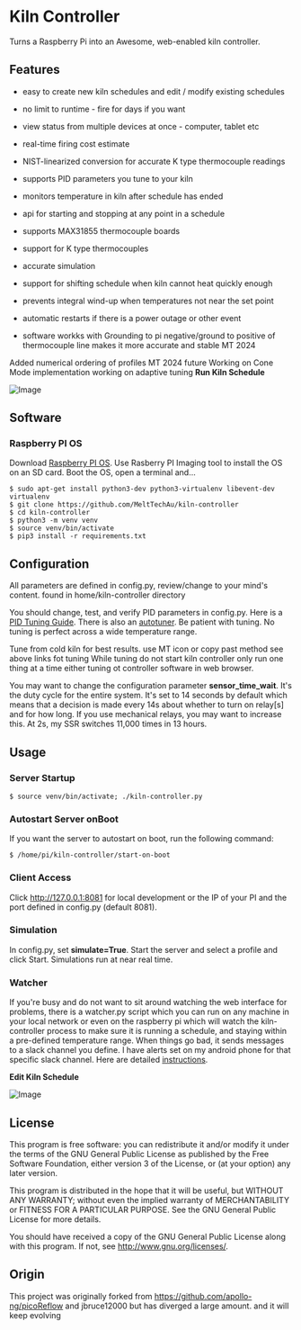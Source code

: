 Kiln Controller
==========

Turns a Raspberry Pi into an Awesome, web-enabled kiln controller.

## Features

  * easy to create new kiln schedules and edit / modify existing schedules
  * no limit to runtime - fire for days if you want
  * view status from multiple devices at once - computer, tablet etc
  * real-time firing cost estimate
  * NIST-linearized conversion for accurate K type thermocouple readings
  * supports PID parameters you tune to your kiln
  * monitors temperature in kiln after schedule has ended
  * api for starting and stopping at any point in a schedule
  * supports MAX31855 thermocouple boards
  * support for K type thermocouples
  * accurate simulation
  * support for shifting schedule when kiln cannot heat quickly enough
  * prevents integral wind-up when temperatures not near the set point
  * automatic restarts if there is a power outage or other event

  * software workks with Grounding to pi negative/ground to positive of thermocouple line makes it more accurate and stable MT 2024
  


  Added numerical ordering of profiles MT 2024
  future
  Working on Cone Mode implementation
  working on adaptive tuning
**Run Kiln Schedule**

![Image](https://github.com/jbruce12000/kiln-controller/blob/master/public/assets/images/kiln-running.png)

## Software 

### Raspberry PI OS

Download [Raspberry PI OS](https://www.raspberrypi.org/software/). Use Rasberry PI Imaging tool to install the OS on an SD card. Boot the OS, open a terminal and...


    $ sudo apt-get install python3-dev python3-virtualenv libevent-dev virtualenv
    $ git clone https://github.com/MeltTechAu/kiln-controller
    $ cd kiln-controller
    $ python3 -m venv venv
    $ source venv/bin/activate
    $ pip3 install -r requirements.txt

## Configuration

All parameters are defined in config.py, review/change to your mind's content. found in home/kiln-controller directory

You should change, test, and verify PID parameters in config.py.  Here is a [PID Tuning Guide](https://github.com/jbruce12000/kiln-controller/blob/master/docs/pid_tuning.md). There is also an [autotuner](https://github.com/jbruce12000/kiln-controller/blob/master/docs/ziegler_tuning.md). Be patient with tuning. No tuning is perfect across a wide temperature range.

Tune from cold kiln for best results. use MT icon or copy past method see above links fot tuning
While tuning do not start kiln controller only run one thing at a time either tuning ot controller software in web browser.

You may want to change the configuration parameter **sensor_time_wait**. It's the duty cycle for the entire system.  It's set to 14 seconds by default which means that a decision is made every 14s about whether to turn on relay[s] and for how long. If you use mechanical relays, you may want to increase this. At 2s, my SSR switches 11,000 times in 13 hours.

## Usage

### Server Startup

    $ source venv/bin/activate; ./kiln-controller.py

### Autostart Server onBoot
If you want the server to autostart on boot, run the following command:

    $ /home/pi/kiln-controller/start-on-boot

### Client Access

Click http://127.0.0.1:8081 for local development or the IP
of your PI and the port defined in config.py (default 8081).

### Simulation

In config.py, set **simulate=True**. Start the server and select a profile and click Start. Simulations run at near real time.

### Watcher

If you're busy and do not want to sit around watching the web interface for problems, there is a watcher.py script which you can run on any machine in your local network or even on the raspberry pi which will watch the kiln-controller process to make sure it is running a schedule, and staying within a pre-defined temperature range. When things go bad, it sends messages to a slack channel you define. I have alerts set on my android phone for that specific slack channel. Here are detailed [instructions](https://github.com/jbruce12000/kiln-controller/blob/master/docs/watcher.md).

**Edit Kiln Schedule**

![Image](https://github.com/jbruce12000/kiln-controller/blob/master/public/assets/images/kiln-schedule.png)

## License

This program is free software: you can redistribute it and/or modify
it under the terms of the GNU General Public License as published by
the Free Software Foundation, either version 3 of the License, or
(at your option) any later version.

This program is distributed in the hope that it will be useful,
but WITHOUT ANY WARRANTY; without even the implied warranty of
MERCHANTABILITY or FITNESS FOR A PARTICULAR PURPOSE.  See the
GNU General Public License for more details.

You should have received a copy of the GNU General Public License
along with this program.  If not, see <http://www.gnu.org/licenses/>.

## Origin
This project was originally forked from https://github.com/apollo-ng/picoReflow and jbruce12000 but has diverged a large amount. and it will keep evolving
